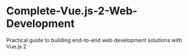 # Complete-Vue.js-2-Web-Development
Practical guide to building end-to-end web development solutions with Vue.js 2
